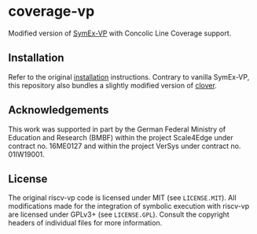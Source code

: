# coverage-vp

Modified version of [SymEx-VP][symex-vp github] with Concolic Line Coverage support.

## Installation

Refer to the original [installation][symex-vp install]
instructions. Contrary to vanilla SymEx-VP, this repository also
bundles a slightly modified version of [clover][clover github].

## Acknowledgements

This work was supported in part by the German Federal Ministry of
Education and Research (BMBF) within the project Scale4Edge under
contract no. 16ME0127 and within the project VerSys under contract
no. 01IW19001.

## License

The original riscv-vp code is licensed under MIT (see `LICENSE.MIT`).
All modifications made for the integration of symbolic execution with
riscv-vp are licensed under GPLv3+ (see `LICENSE.GPL`). Consult the
copyright headers of individual files for more information.

[symex-vp github]: https://github.com/agra-uni-bremen/symex-vp
[symex-vp install]: https://github.com/agra-uni-bremen/symex-vp/blob/7fd4dbaba2dac28b9c51fd1c3edfa78ac112c668/README.md#installation
[clover github]: https://github.com/agra-uni-bremen/clover

